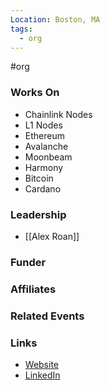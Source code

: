 ```yaml
---
Location: Boston, MA
tags:
  - org
---
```

#org

### Works On
- Chainlink Nodes
- L1 Nodes
- Ethereum
- Avalanche
- Moonbeam
- Harmony
- Bitcoin
- Cardano

### Leadership
- [[Alex Roan]]

### Funder

### Affiliates


### Related Events

### Links
- [Website](https://www.alphachain.io/)
- [LinkedIn](https://www.linkedin.com/company/alpha-chain)
